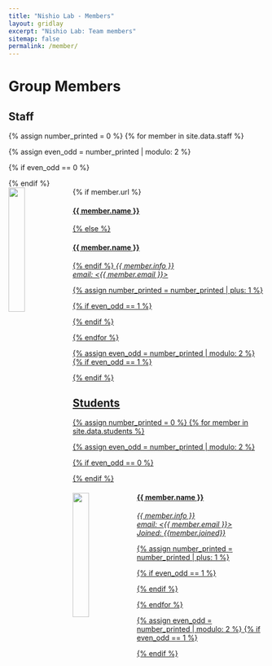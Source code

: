 ```yaml
---
title: "Nishio Lab - Members"
layout: gridlay
excerpt: "Nishio Lab: Team members"
sitemap: false
permalink: /member/
---
```


# Group Members

<!-- 
 **We are  looking for new PhD students, Postdocs, and Master students to join the team** [(see openings)]({{ site.url }}{{ site.baseurl }}/vacancies) **!**

Jump to [staff](#staff), [master and bachelor students](#master-and-bachelor-students), [alumni](#alumni), [administrative support](#administrative-support), [lab visitors](#lab-visitors).
-->

## Staff
{% assign number_printed = 0 %}
{% for member in site.data.staff %}

{% assign even_odd = number_printed | modulo: 2 %}

{% if even_odd == 0 %}
<div class="row">
{% endif %}

<div class="col-sm-6 clearfix">
  <img src="{{ site.url }}{{ site.baseurl }}/images/member_photo/{{ member.photo }}" class="img-responsive" width="25%" style="float: left" />
  {% if member.url %}
  <h4 class="mt-3"><a href="{{member.url}}">{{ member.name }}</h4>
  {% else %}
  <h4 class="mt-3">{{ member.name }}</h4>
  {% endif %}
  <i>{{ member.info }} <br>email: <{{ member.email }}></i>
</div>

{% assign number_printed = number_printed | plus: 1 %}

{% if even_odd == 1 %}
</div>
{% endif %}

{% endfor %}

{% assign even_odd = number_printed | modulo: 2 %}
{% if even_odd == 1 %}
</div>
{% endif %}




## Students
{% assign number_printed = 0 %}
{% for member in site.data.students %}

{% assign even_odd = number_printed | modulo: 2 %}

{% if even_odd == 0 %}
<div class="row">
{% endif %}

<div class="col-sm-6 clearfix">
  <img src="{{ site.url }}{{ site.baseurl }}/images/member_photo/{{ member.photo }}" class="img-responsive" width="25%" style="float: left" />
  <h4 class="mt-3">{{ member.name }}</h4>
  <i>{{ member.info }} <br>
  email: <{{ member.email }}><br>
  Joined: {{member.joined}}
  </i>
</div>

{% assign number_printed = number_printed | plus: 1 %}

{% if even_odd == 1 %}
</div>
{% endif %}

{% endfor %}

{% assign even_odd = number_printed | modulo: 2 %}
{% if even_odd == 1 %}
</div>
{% endif %}

